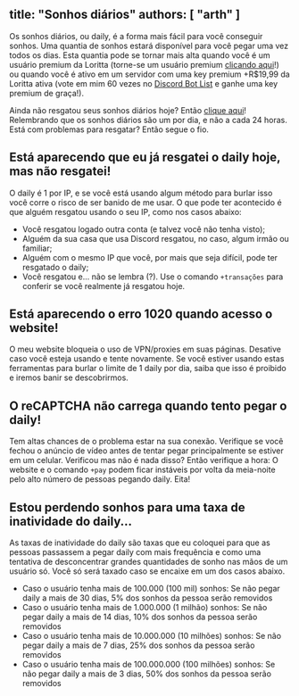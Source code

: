 title: "Sonhos diários"
authors: [ "arth" ]
---
Os sonhos diários, ou daily, é a forma mais fácil para você conseguir sonhos. Uma quantia de sonhos estará disponível para você pegar uma vez todos os dias. Esta quantia pode se tornar mais alta quando você é um usuário premium da Loritta (torne-se um usuário premium [clicando aqui](/donate)!) ou quando você é ativo em um servidor com uma key premium +R$19,99 da Loritta ativa (vote em mim 60 vezes no [Discord Bot List](https://discordbots.org/bot/loritta) e ganhe uma key premium de graça!).

Ainda não resgatou seus sonhos diários hoje? Então [clique aqui](/daily)! Relembrando que os sonhos diários são um por dia, e não a cada 24 horas. Está com problemas para resgatar? Então segue o fio.


## Está aparecendo que eu já resgatei o daily hoje, mas não resgatei!
O daily é 1 por IP, e se você está usando algum método para burlar isso você corre o risco de ser banido de me usar. O que pode ter acontecido é que alguém resgatou usando o seu IP, como nos casos abaixo:

* Você resgatou logado outra conta (e talvez você não tenha visto);
* Alguém da sua casa que usa Discord resgatou, no caso, algum irmão ou familiar;
* Alguém com o mesmo IP que você, por mais que seja difícil, pode ter resgatado o daily;
* Você resgatou e... não se lembra (?). Use o comando `+transações` para conferir se você realmente já resgatou hoje.

## Está aparecendo o erro 1020 quando acesso o website!
O meu website bloqueia o uso de VPN/proxies em suas páginas. Desative caso você esteja usando e tente novamente. Se você estiver usando estas ferramentas para burlar o limite de 1 daily por dia, saiba que isso é proibido e iremos banir se descobrirmos.

## O reCAPTCHA não carrega quando tento pegar o daily!
Tem altas chances de o problema estar na sua conexão. Verifique se você fechou o anúncio de vídeo antes de tentar pegar principalmente se estiver em um celular. Verificou mas não é nada disso? Então verifique a hora: O website e o comando `+pay` podem ficar instáveis por volta da meia-noite pelo alto número de pessoas pegando daily. Eita!

## Estou perdendo sonhos para uma taxa de inatividade do daily...
As taxas de inatividade do daily são taxas que eu coloquei para que as pessoas passassem a pegar daily com mais frequência e como uma tentativa de desconcentrar grandes quantidades de sonho nas mãos de um usuário só. Você só será taxado caso se encaixe em um dos casos abaixo.

* Caso o usuário tenha mais de 100.000 (100 mil) sonhos: Se não pegar daily a mais de 30 dias, 5% dos sonhos da pessoa serão removidos
* Caso o usuário tenha mais de 1.000.000 (1 milhão) sonhos: Se não pegar daily a mais de 14 dias, 10% dos sonhos da pessoa serão removidos
* Caso o usuário tenha mais de 10.000.000 (10 milhões) sonhos: Se não pegar daily a mais de 7 dias, 25% dos sonhos da pessoa serão removidos
* Caso o usuário tenha mais de 100.000.000 (100 milhões) sonhos: Se não pegar daily a mais de 3 dias, 50% dos sonhos da pessoa serão removidos
